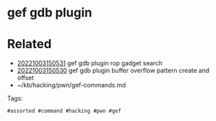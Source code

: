 # gef gdb plugin

# Related

- [20221003150531](/zet/20221003150531/README.md) gef gdb plugin rop gadget search
- [20221003150530](/zet/20221003150530/README.md) gef gdb plugin buffer overflow pattern create and offset
- ~/kb/hacking/pwn/gef-commands.md

Tags:

    #assorted #command #hacking #pwn #gef
